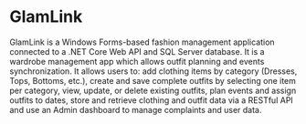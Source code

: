# GlamLink
GlamLink is a Windows Forms-based fashion management application connected to a .NET Core Web API and SQL Server database. It is a wardrobe management app which allows outfit planning and events synchronization.
It allows users to: add clothing items by category (Dresses, Tops, Bottoms, etc.), create and save complete outfits by selecting one item per category, view, update, or delete existing outfits, plan events and assign outfits to dates, store and retrieve clothing and outfit data via a RESTful API and use an Admin dashboard to manage complaints and user data.
